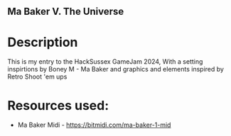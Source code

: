 ## Ma Baker V. The Universe

# Description
This is my entry to the HackSussex GameJam 2024, With a setting inspirtions by Boney M - Ma Baker and graphics and elements inspired by Retro Shoot 'em ups

# Resources used:
- Ma Baker Midi - https://bitmidi.com/ma-baker-1-mid

